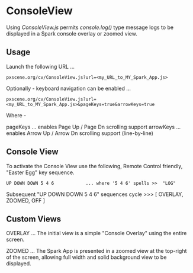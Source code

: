 # ConsoleView

Using *ConsoleView.js* permits *console.log()* type message logs 
to be displayed in a Spark console overlay or zoomed view.

## Usage

Launch the following URL ...


    pxscene.org/cv/ConsoleView.js?url=<my_URL_to_MY_Spark_App.js>


Optionally - keyboard navigation can be enabled ...


    pxscene.org/cv/ConsoleView.js?url=<my_URL_to_MY_Spark_App.js>&pageKeys=true&arrowKeys=true 


Where - 

  pageKeys    ... enables Page Up / Page Dn   scrolling support
  arrowKeys   ... enables Arrow Up / Arrow Dn scrolling support  (line-by-line)
  

## Console View

To activate the Console View use the following, Remote Control friendly, "Easter Egg" key sequence.


    UP DOWN DOWN 5 4 6            ... where '5 4 6' spells >>  "LOG" 

Subsequent "UP DOWN DOWN 5 4 6" sequences cycle  >>>  [ OVERLAY, ZOOMED, OFF ]

## Custom Views


OVERLAY  ...   The initial view is a simple "Console Overlay" using the entire screen.

ZOOMED   ...   The Spark App is presented in a zoomed view at the top-right of the screen, 
               allowing full width and solid background view to be displayed.





